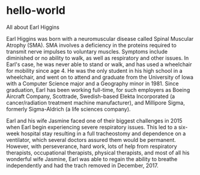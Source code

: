 # hello-world
All about Earl Higgins

Earl Higgins was born with a neuromuscular disease called Spinal Muscular Atrophy (SMA). SMA involves a deficiency in the proteins required to transmit nerve impulses to voluntary muscles. Symptoms include diminished or no ability to walk, as well as respiratory and other issues. In Earl's case, he was never able to stand or walk, and has used a wheelchair for mobility since age 4. He was the only student in his high school in a wheelchair, and went on to attend and graduate from the University of Iowa with a Computer Science major and a Geography minor in 1981. Since graduation, Earl has been working full-time, for such employers as Boeing Aircraft Company, Scottrade, Swedish-based Elekta Incorporated (a cancer/radiation treatment machine manufacturer), and Millipore Sigma, formerly Sigma-Aldrich (a life sciences company).

Earl and his wife Jasmine faced one of their biggest challenges in 2015 when Earl begin experiencing severe respiratory issues. This led to a six-week hospital stay resulting in a full tracheostomy and dependence on a ventilator, which several doctors assured them would be permanent. However, with perseverance, hard work, lots of help from respiratory therapists, occupational therapists, physical therapists, and most of all his wonderful wife Jasmine, Earl was able to regain the ability to breathe independently and had the trach removed in December, 2017.
